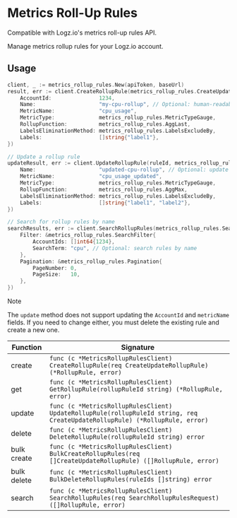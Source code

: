 # Metrics Roll-Up Rules

Compatible with Logz.io's metrics roll-up rules API.

Manage metrics rollup rules for your Logz.io account.

## Usage

```go
client, _ := metrics_rollup_rules.New(apiToken, baseUrl)
result, err := client.CreateRollupRule(metrics_rollup_rules.CreateUpdateRollupRule{
    AccountId:               1234,
    Name:                    "my-cpu-rollup", // Optional: human-readable name
    MetricName:              "cpu_usage",
    MetricType:              metrics_rollup_rules.MetricTypeGauge,
    RollupFunction:          metrics_rollup_rules.AggLast,
    LabelsEliminationMethod: metrics_rollup_rules.LabelsExcludeBy,
    Labels:                  []string{"label1"},
})

// Update a rollup rule
updateResult, err := client.UpdateRollupRule(ruleId, metrics_rollup_rules.CreateUpdateRollupRule{
    Name:                    "updated-cpu-rollup", // Optional: update the name
    MetricName:              "cpu_usage_updated",
    MetricType:              metrics_rollup_rules.MetricTypeGauge,
    RollupFunction:          metrics_rollup_rules.AggMax,
    LabelsEliminationMethod: metrics_rollup_rules.LabelsExcludeBy,
    Labels:                  []string{"label1", "label2"},
})

// Search for rollup rules by name
searchResults, err := client.SearchRollupRules(metrics_rollup_rules.SearchRollupRulesRequest{
    Filter: &metrics_rollup_rules.SearchFilter{
        AccountIds: []int64{1234},
        SearchTerm: "cpu", // Optional: search rules by name
    },
    Pagination: &metrics_rollup_rules.Pagination{
        PageNumber: 0,
        PageSize:   10,
    },
})
```

> [!NOTE]
> The `update` method does not support updating the `AccountId` and `metricName` fields. If you need to change either, you must delete the existing rule and create a new one.

| Function | Signature |
|----|-----|
| create | `func (c *MetricsRollupRulesClient) CreateRollupRule(req CreateUpdateRollupRule) (*RollupRule, error)` |
| get | `func (c *MetricsRollupRulesClient) GetRollupRule(rollupRuleId string) (*RollupRule, error)` |
| update | `func (c *MetricsRollupRulesClient) UpdateRollupRule(rollupRuleId string, req CreateUpdateRollupRule) (*RollupRule, error)` |
| delete | `func (c *MetricsRollupRulesClient) DeleteRollupRule(rollupRuleId string) error` |
| bulk create | `func (c *MetricsRollupRulesClient) BulkCreateRollupRules(req []CreateUpdateRollupRule) ([]RollupRule, error)` |
| bulk delete | `func (c *MetricsRollupRulesClient) BulkDeleteRollupRules(ruleIds []string) error` |
| search | `func (c *MetricsRollupRulesClient) SearchRollupRules(req SearchRollupRulesRequest) ([]RollupRule, error)` |
